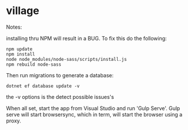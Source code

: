 # village

Notes:

installing thru NPM will result in a BUG. To fix this do the following:
```
npm update
npm install
node node_modules/node-sass/scripts/install.js
npm rebuild node-sass
```

Then run migrations to generate a database:
```
dotnet ef database update -v
```
the -v options is the detect possible issues's

When all set, start the app from Visual Studio and run 'Gulp Serve'.
Gulp serve will start browsersync, which in term, will start the browser using a proxy.

